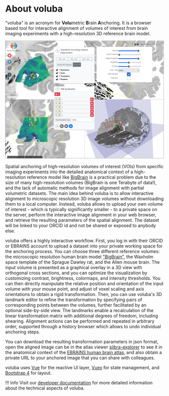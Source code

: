 # About voluba

"voluba" is an acronym for **Volu**metric **B**rain **A**nchoring. 
It is a browser based tool for interactive alignment of volumes of interest from brain imaging experiments with a high-resolution 3D reference brain model.

![image](images/teaser.png)

Spatial anchoring of high-resolution volumes of interest (VOIs) from specific imaging experiments into the detailed anatomical context of a high-resolution reference model like [BigBrain](https://search.kg.ebrains.eu/instances/Dataset/d07f9305-1e75-4548-a348-b155fb323d31) is a practical problem due to the size of many high-resolution volumes (BigBrain is one Terabyte of data!), and the lack of automatic methods for image alignment with partial volumetric datasets.
The main idea behind voluba is to allow interactive alignment to microscopic resolution 3D image volumes without downloading them to a local computer.
Instead, voluba allows to upload your own volume of interest - which is typically significantly smaller - to a private space on the server, perform the interactive image alignment in your web browser, and retrieve the resulting parameters of the spatial alignment. The dataset will be linked to your ORCID id and not be shared or exposed to anybody else.

voluba offers a highly interactive workflow. 
First, you log in with their ORCID or EBRAINS account to upload a dataset into your private working space for the anchoring process. 
You can choose three different reference volumes: the microscopic resolution human brain model ["BigBrain"](https://search.kg.ebrains.eu/instances/Dataset/d07f9305-1e75-4548-a348-b155fb323d31), the Waxholm space template of the Sprague Dawley rat, and the Allen mouse brain.
The input volume is presented as a graphical overlay in a 3D view with orthogonal cross sections, and you can optimize the visualization by customizing contrast, brightness, colormaps, and intensity thresholds. 
You can then directly manipulate the relative position and orientation of the input volume with your mouse point, and adjust of voxel scaling and axis orientations to obtain a rigid transformation. 
Then, you can use voluba's 3D landmark editor to refine the transformation by specifying pairs of corresponding points between the volumes, further facilitated by an optional side-by-side view. 
The landmarks enable a recalculation of the linear transformation matrix with additional degrees of freedom, including shearing. 
Alignment actions can be performed and repeated in arbitrary order, supported through a history browser which allows to undo individual anchoring steps. 

You can download the resulting transformation parameters in json format, open the aligned image can be in the atlas viewer [siibra-explorer](https://atlases.ebrains.eu/viewer/go/bigbrain) to see it in the anatomical context of the [EBRAINS human brain atlas](https//ebrains.eu/services/atlases), and also obtain a private URL to your anchored image that you can share with colleagues. 

voluba uses [Vue](https://vuejs.org) for the reactive UI layer, [Vuex](https://vuex.vuejs.org/) for state management, and [Bootstrap 4](https://getbootstrap.com/docs/4.0) for layout.


!!! Info
	Visit our [developer documentation](https://voluba-user-doc.apps-dev.hbp.eu/) for more detailed information about the technical aspects of voluba.